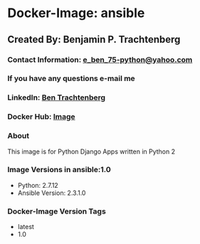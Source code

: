 # Docker-Image: ansible

## Created By: Benjamin P. Trachtenberg

### Contact Information:  e_ben_75-python@yahoo.com
### If you have any questions e-mail me

### LinkedIn: [Ben Trachtenberg](https://www.linkedin.com/in/ben-trachtenberg-3a78496)
### Docker Hub: [Image](https://hub.docker.com/r/btr1975/ansible/)

### About

This image is for Python Django Apps written in Python 2

### Image Versions in ansible:1.0

* Python: 2.7.12
* Ansible Version: 2.3.1.0

### Docker-Image Version Tags
* latest
* 1.0

